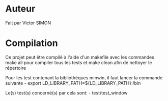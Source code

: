 # Auteur
Fait par Victor SIMON

# Compilation 
Ce projet peut être compilé à l'aide d'un makefile avec les commandes
make all pour compiler tous les tests 
et make clean afin de nettoyer le répertoire 

Pour les test contenant la bibliothéques minwin,
il faut lancer la commande suivante 
    - export LD_LIBRARY_PATH=${LD_LIBRARY_PATH}:<minwin>/bin

Le(s) test(s) concerné(s) par cela sont:
    - test/test_window